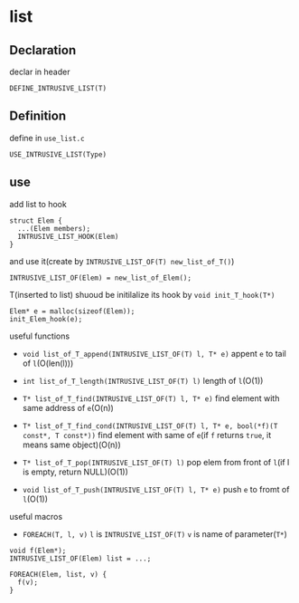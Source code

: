 # list

## Declaration

declar in header

```
DEFINE_INTRUSIVE_LIST(T)
```

## Definition

define in `use_list.c`

```
USE_INTRUSIVE_LIST(Type)
```

## use

add list to hook

```
struct Elem {
  ...(Elem members);
  INTRUSIVE_LIST_HOOK(Elem)
}
```

and use it(create by `INTRUSIVE_LIST_OF(T) new_list_of_T()`)

```
INTRUSIVE_LIST_OF(Elem) = new_list_of_Elem();
```

T(inserted to list) shuoud be initilalize its hook by `void init_T_hook(T*)`

```
Elem* e = malloc(sizeof(Elem));
init_Elem_hook(e);
```

useful functions

* `void list_of_T_append(INTRUSIVE_LIST_OF(T) l, T* e)`
  appent `e` to tail of `l`(O(len(l)))

* `int list_of_T_length(INTRUSIVE_LIST_OF(T) l)`
  length of `l`(O(1))

* `T* list_of_T_find(INTRUSIVE_LIST_OF(T) l, T* e)`
  find element with same address of `e`(O(n))

* `T* list_of_T_find_cond(INTRUSIVE_LIST_OF(T) l, T* e, bool(*f)(T const*, T const*))`
  find element with same of `e`(if `f` returns `true`, it means same object)(O(n))

* `T* list_of_T_pop(INTRUSIVE_LIST_OF(T) l)`
  pop elem from front of `l`(if l is empty, return NULL)(O(1))

* `void list_of_T_push(INTRUSIVE_LIST_OF(T) l, T* e)`
  push `e` to fromt of `l`(O(1))

useful macros

* `FOREACH(T, l, v)`
  `l` is `INTRUSIVE_LIST_OF(T)`
  `v` is name of parameter(`T*`)

```
void f(Elem*);
INTRUSIVE_LIST_OF(Elem) list = ...;

FOREACH(Elem, list, v) {
  f(v);
}
```
